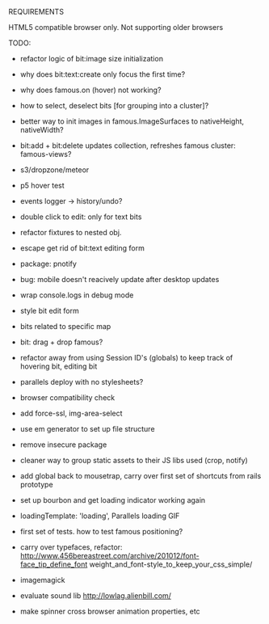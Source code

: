 REQUIREMENTS

HTML5 compatible browser only. Not supporting older browsers



TODO:


- refactor logic of bit:image size initialization
- why does bit:text:create only focus the first time?
- why does famous.on (hover) not working?
- how to select, deselect bits [for grouping into a cluster]?

- better way to init images in famous.ImageSurfaces to nativeHeight, nativeWidth?
- bit:add + bit:delete updates collection, refreshes famous cluster: famous-views?

- s3/dropzone/meteor
- p5 hover test

- events logger -> history/undo?

- double click to edit: only for text bits
- refactor fixtures to nested obj. 
- escape get rid of bit:text editing form
- package: pnotify
- bug: mobile doesn't reacively update after desktop updates
- wrap console.logs in debug mode
- style bit edit form
- bits related to specific map
- bit: drag + drop famous?
- refactor away from using Session ID's (globals) to keep track of hovering bit, editing bit
- parallels deploy with no stylesheets?
- browser compatibility check
- add force-ssl, img-area-select
- use em generator to set up file structure
- remove insecure package
- cleaner way to group static assets to their JS libs used (crop, notify)
- add global back to mousetrap, carry over first set of shortcuts from rails prototype
- set up bourbon and get loading indicator working again
- loadingTemplate: 'loading', Parallels loading GIF

- first set of tests. how to test famous positioning?
- carry over typefaces, refactor: http://www.456bereastreet.com/archive/201012/font-face_tip_define_font weight_and_font-style_to_keep_your_css_simple/

- imagemagick



- evaluate sound lib http://lowlag.alienbill.com/

- make spinner cross browser animation properties, etc


